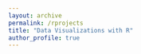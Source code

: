 ```yaml
---
layout: archive
permalink: /rprojects
title: "Data Visualizations with R"
author_profile: true
---
```

